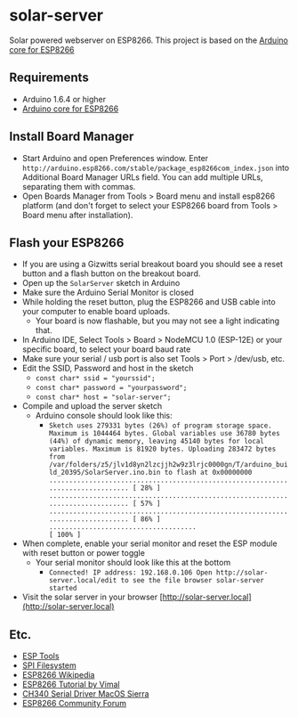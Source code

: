 # solar-server
Solar powered webserver on ESP8266.  This project is based on the [Arduino core for ESP8266](https://github.com/esp8266/Arduino)

## Requirements
* Arduino 1.6.4 or higher
* [Arduino core for ESP8266](https://github.com/esp8266/Arduino)

## Install Board Manager
* Start Arduino and open Preferences window.
Enter `http://arduino.esp8266.com/stable/package_esp8266com_index.json` into Additional Board Manager URLs field. You can add multiple URLs, separating them with commas.
* Open Boards Manager from Tools > Board menu and install esp8266 platform (and don't forget to select your ESP8266 board from Tools > Board menu after installation).

## Flash your ESP8266
* If you are using a Gizwitts serial breakout board you should see a reset button and a flash button on the breakout board.
* Open up the `SolarServer` sketch in Arduino
* Make sure the Arduino Serial Monitor is closed
* While holding the reset button, plug the ESP8266 and USB cable into your computer to enable board uploads.
  * Your board is now flashable, but you may not see a light indicating that.
* In Arduino IDE, Select Tools > Board > NodeMCU 1.0 (ESP-12E) or your specific board, to select your board baud rate
* Make sure your serial / usb port is also set Tools > Port > /dev/usb, etc.
* Edit the SSID, Password and host in the sketch
  * `const char* ssid = "yourssid";`
  * `const char* password = "yourpassword";`
  * `const char* host = "solar-server";`
* Compile and upload the server sketch
  * Arduino console should look like this:
    * `Sketch uses 279331 bytes (26%) of program storage space. Maximum is 1044464 bytes.
Global variables use 36780 bytes (44%) of dynamic memory, leaving 45140 bytes for local variables. Maximum is 81920 bytes.
Uploading 283472 bytes from /var/folders/z5/jlv1d8yn2lzcjjh2w9z3lrjc0000gn/T/arduino_build_20395/SolarServer.ino.bin to flash at 0x00000000
................................................................................ [ 28% ]
................................................................................ [ 57% ]
................................................................................ [ 86% ]
.....................................                                            [ 100% ]`
* When complete, enable your serial monitor and reset the ESP module with reset button or power toggle
  * Your serial monitor should look like this at the bottom
    * `Connected! IP address: 192.168.0.106
Open http://solar-server.local/edit to see the file browser
solar-server started
`
* Visit the solar server in your browser
  [http://solar-server.local](http://solar-server.local)

## Etc.
* [ESP Tools](https://github.com/igrr/esptool-ck)
* [SPI Filesystem](https://github.com/pellepl/spiffs)
* [ESP8266 Wikipedia](https://en.wikipedia.org/wiki/ESP8266)
* [ESP8266 Tutorial by Vimal](https://vimalb.github.io/IoT-ESP8266-Starter/Witty/info.html)
* [CH340 Serial Driver MacOS Sierra](https://github.com/adrianmihalko/ch340g-ch34g-ch34x-mac-os-x-driver)
* [ESP8266 Community Forum](http://www.esp8266.com/viewforum.php?f=25)
